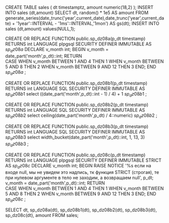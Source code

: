 CREATE TABLE sales 
(
dt timestamptz,
amount numeric(18,2)
);
INSERT INTO sales (dt,amount)
SELECT 
	dt,
	random() * 1e5 AS amount 
FROM 
	generate_series(date_trunc('year',current_date),date_trunc('year',current_date) + '1year'::INTERVAL - '1ms'::INTERVAL,'1mon') AS gs(dt);
INSERT INTO sales (dt,amount) values(NULL,1); 

CREATE OR REPLACE FUNCTION public.sp_dz08a(p_dt timestamp)
RETURNS int
 LANGUAGE plpgsql
 SECURITY DEFINER
 IMMUTABLE 
AS 
$sp_dz08a$
DECLARE 
	v_month int;
BEGIN
	v_month = date_part('month',p_dt)::int;
	RETURN  
		CASE 
			WHEN v_month BETWEEN 1 AND 4 THEN 1
			WHEN v_month BETWEEN 5 AND 8 THEN 2
			WHEN v_month BETWEEN 9 AND 12 THEN 3
		END;
END
$sp_dz08a$
;  

CREATE OR REPLACE FUNCTION public.sp_dz08b1(p_dt timestamp)
RETURNS int
 LANGUAGE SQL
 SECURITY DEFINER
 IMMUTABLE
AS 
$sp_dz08b1$
	select ((date_part('month',p_dt)::int - 1) / 4) + 1
$sp_dz08b1$
;  

CREATE OR REPLACE FUNCTION public.sp_dz08b2(p_dt timestamp)
RETURNS int
 LANGUAGE SQL
 SECURITY DEFINER
 IMMUTABLE
AS 
$sp_dz08b2$
	select ceiling(date_part('month',p_dt) / 4::numeric)
$sp_dz08b2$
;  

CREATE OR REPLACE FUNCTION public.sp_dz08b3(p_dt timestamp)
RETURNS int
 LANGUAGE SQL
 SECURITY DEFINER
 IMMUTABLE
AS 
$sp_dz08b3$
	select width_bucket(date_part('month',p_dt)::int, 1, 13, 3)
$sp_dz08b3$
;  

CREATE OR REPLACE FUNCTION public.sp_dz08c(p_dt timestamp)
RETURNS int
 LANGUAGE plpgsql
 SECURITY DEFINER
 IMMUTABLE 
 STRICT
AS 
$sp_dz08c$
DECLARE 
	v_month int;
BEGIN
	RAISE NOTICE '%s если на входе null, мы не увидем это надпись, тк функция STRICT (строгая), те при нулевом аргументе в тело не заходим, а возвращаем null', p_dt;
	v_month = date_part('month',p_dt)::int;
	RETURN  
		CASE 
			WHEN v_month BETWEEN 1 AND 4 THEN 1
			WHEN v_month BETWEEN 5 AND 8 THEN 2
			WHEN v_month BETWEEN 9 AND 12 THEN 3
		END;
END
$sp_dz08c$
;  


SELECT 
	dt,
	sp_dz08a(dt),
	sp_dz08b1(dt),
	sp_dz08b2(dt),
	sp_dz08b3(dt),
	sp_dz08c(dt),
	amount 
FROM 
	sales;
